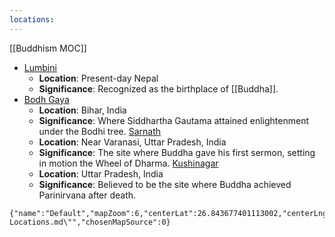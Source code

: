 ```yaml
---
locations: 
---
```

[[Buddhism MOC]]

- [Lumbini](geo:28.0654626,82.535642)
	- **Location**: Present-day Nepal
	- **Significance**: Recognized as the birthplace of [[Buddha]].
- [Bodh Gaya](geo:24.677622999999997,84.97272917188286)
	- **Location**: Bihar, India
	- **Significance**: Where Siddhartha Gautama attained enlightenment under the Bodhi tree.
[Sarnath](geo:25.3776274,83.0275999)
	- **Location**: Near Varanasi, Uttar Pradesh, India
	- **Significance**: The site where Buddha gave his first sermon, setting in motion the Wheel of Dharma.
[Kushinagar](geo:26.92426115,83.83244650333145)
	- **Location**: Uttar Pradesh, India
	- **Significance**: Believed to be the site where Buddha achieved Parinirvana after death.
```mapview
{"name":"Default","mapZoom":6,"centerLat":26.843677401113002,"centerLng":83.03466796875001,"query":"path:\"Buddha Locations.md\"","chosenMapSource":0}
```
